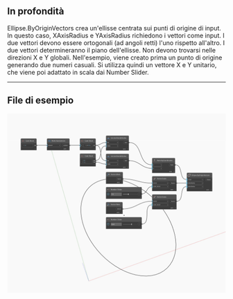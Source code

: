 ## In profondità
Ellipse.ByOriginVectors crea un'ellisse centrata sui punti di origine di input. In questo caso, XAxisRadius e YAxisRadius richiedono i vettori come input. I due vettori devono essere ortogonali (ad angoli retti) l'uno rispetto all'altro. I due vettori determineranno il piano dell'ellisse. Non devono trovarsi nelle direzioni X e Y globali. Nell'esempio, viene creato prima un punto di origine generando due numeri casuali. Si utilizza quindi un vettore X e Y unitario, che viene poi adattato in scala dai Number Slider.
___
## File di esempio

![ByOriginVectors](./Autodesk.DesignScript.Geometry.Ellipse.ByOriginVectors_img.jpg)

